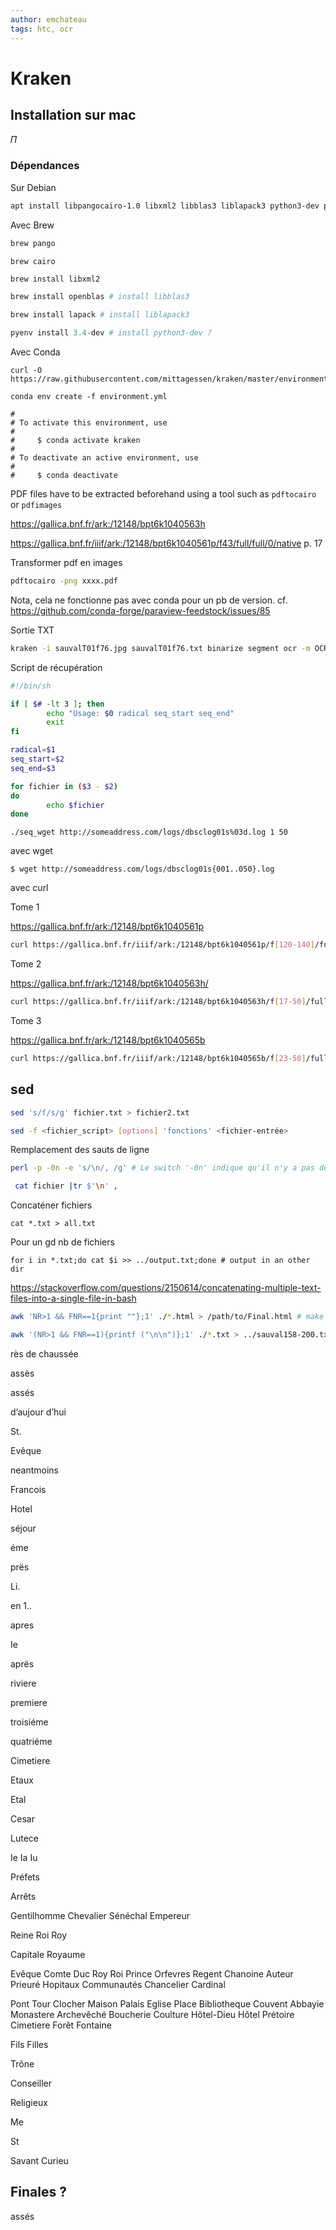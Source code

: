 ```yaml
---
author: emchateau
tags: htc, ocr
---
```


# Kraken

## Installation sur mac

𝛱

### Dépendances

Sur Debian

```bash
apt install libpangocairo-1.0 libxml2 libblas3 liblapack3 python3-dev python3-pi
```

Avec Brew

```bash
brew pango
```

```
brew cairo
```

```bash
brew install libxml2
```

```bash
brew install openblas # install libblas3
```

```bash
brew install lapack # install liblapack3
```

```python
pyenv install 3.4-dev # install python3-dev ?
```

Avec Conda

```
curl -O https://raw.githubusercontent.com/mittagessen/kraken/master/environment.yml
```

```
conda env create -f environment.yml
```



```
#
# To activate this environment, use
#
#     $ conda activate kraken
#
# To deactivate an active environment, use
#
#     $ conda deactivate
```



PDF files have to be extracted beforehand using a tool such as `pdftocairo` or `pdfimages`

https://gallica.bnf.fr/ark:/12148/bpt6k1040563h

https://gallica.bnf.fr/iiif/ark:/12148/bpt6k1040561p/f43/full/full/0/native p. 17

Transformer pdf en images

```bash
pdftocairo -png xxxx.pdf
```

Nota, cela ne fonctionne pas avec conda pour un pb de version. cf. https://github.com/conda-forge/paraview-feedstock/issues/85

Sortie TXT

```bash
kraken -i sauvalT01f76.jpg sauvalT01f76.txt binarize segment ocr -m OCR17/Models/Kraken.mlmodel
```

Script de récupération

```sh
#!/bin/sh

if [ $# -lt 3 ]; then
        echo "Usage: $0 radical seq_start seq_end"
        exit
fi

radical=$1
seq_start=$2
seq_end=$3

for fichier in ($3 - $2)
do
        echo $fichier
done
```

```
./seq_wget http://someaddress.com/logs/dbsclog01s%03d.log 1 50
```

avec wget

```
$ wget http://someaddress.com/logs/dbsclog01s{001..050}.log
```

avec curl

Tome 1

https://gallica.bnf.fr/ark:/12148/bpt6k1040561p

```bash
curl https://gallica.bnf.fr/iiif/ark:/12148/bpt6k1040561p/f[120-140]/full/full/0/native -o sauvalT01f#1.jpg
```

Tome 2

https://gallica.bnf.fr/ark:/12148/bpt6k1040563h/

```bash
curl https://gallica.bnf.fr/iiif/ark:/12148/bpt6k1040563h/f[17-50]/full/full/0/native -o sauvalT02f#1.jpg
```

Tome 3

https://gallica.bnf.fr/ark:/12148/bpt6k1040565b

```bash
curl https://gallica.bnf.fr/iiif/ark:/12148/bpt6k1040565b/f[23-50]/full/full/0/native -o sauvalT03f#1.jpg
```



## sed

```bash
sed 's/ſ/s/g' fichier.txt > fichier2.txt
```

```bash
sed -f <fichier_script> [options] 'fonctions' <fichier-entrée>
```

Remplacement des sauts de ligne

```bash
perl -p -0n -e 's/\n/, /g' # Le switch '-0n' indique qu'il n'y a pas de separateur de ligne en  entrée, donc tout le fichier est une seule 'ligne'.  Ensuite, il suffit  de replacer tous les '\n' sur cette 'ligne' par la virgule (et espace  comme dans l'example initial). 
```

```bash
 cat fichier |tr $'\n' ,
```

Concaténer fichiers

```
cat *.txt > all.txt
```

Pour un gd nb de fichiers

```
for i in *.txt;do cat $i >> ../output.txt;done # output in an other dir
```

https://stackoverflow.com/questions/2150614/concatenating-multiple-text-files-into-a-single-file-in-bash

```bash
awk 'NR>1 && FNR==1{print ""};1' ./*.html > /path/to/Final.html # make shure to output in an other dir
```

```bash
awk '(NR>1 && FNR==1){printf ("\n\n")};1' ./*.txt > ../sauval158-200.txt
```



rès de chaussée

assès

assés

d’aujour d’hui

St.

Evêque 

neantmoins

Francois

Hotel

séjour

éme

prës

Li.

en 1..

apres

Ie

aprës

riviere

premiere

troisiéme

quatriéme

Cimetiere

Etaux

Etal

Cesar

Lutece

Ie Ia Iu

Préfets

Arrêts

Gentilhomme Chevalier Sénéchal Empereur

Reine Roi Roy

Capitale Royaume

Evêque Comte Duc Roy Roi Prince Orfevres Regent Chanoine Auteur Prieuré Hopitaux Communautés Chancelier Cardinal

Pont Tour Clocher Maison Palais Eglise Place Bibliotheque Couvent Abbayie Monastere Archevêché Boucherie Coulture Hôtel-Dieu Hôtel Prétoire Cimetiere Forêt Fontaine

Fils Filles

Trône

Conseiller

Religieux

Me 

St

Savant Curieu

## Finales ?

assés